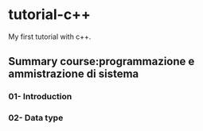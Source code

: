 # tutorial-c++

My first tutorial with c++.
## Summary course:programmazione e ammistrazione di sistema
### 01- Introduction
### 02- Data type
